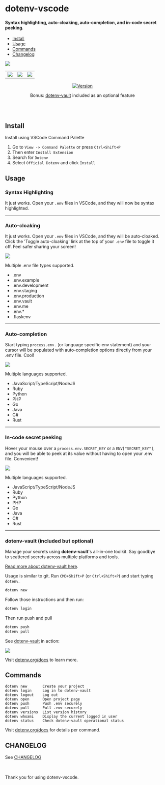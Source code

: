 # dotenv-vscode

#### Syntax highlighting, auto-cloaking, auto-completion, and in-code secret peeking.

* [Install](#install)
* [Usage](#usage)
* [Commands](#commands)
* [Changelog](#changelog)

<a href="https://marketplace.visualstudio.com/items?itemName=dotenv.dotenv-vscode">
<img src="https://res.cloudinary.com/dotenv-org/image/upload/v1679527751/dotenv-vscode_ilezvb.png"/>
</a>

<div align="center">
  <table>
    <tr>
      <td>
        <a href="https://res.cloudinary.com/dotenv-org/image/upload/v1679528507/dotenv-vscode-autocloaking_kpr0ly.png"><img src="https://res.cloudinary.com/dotenv-org/image/upload/v1679528507/dotenv-vscode-autocloaking_kpr0ly.png"/></a>
      </td>
      <td>
        <a href="https://res.cloudinary.com/dotenv-org/image/upload/v1679528507/dotenv-vscode-autocompletion_rqlanf.png"><img src="https://res.cloudinary.com/dotenv-org/image/upload/v1679528507/dotenv-vscode-autocompletion_rqlanf.png"/></a>
      </td>
      <td>
        <a href="https://res.cloudinary.com/dotenv-org/image/upload/v1679528506/dotenv-vscode-secretpeeking_byznii.png"><img src="https://res.cloudinary.com/dotenv-org/image/upload/v1679528506/dotenv-vscode-secretpeeking_byznii.png"/></a>
      </td>
    </tr>
  </table>

  <a href="https://github.com/dotenv-org/dotenv-vscode"><img src="https://img.shields.io/visual-studio-marketplace/v/dotenv.dotenv-vscode?label=VS%20Marketplace&logo=visual-studio-code" alt="Version"></a>

  <p>Bonus: <a href="https://dotenv.org?r=8" target="_blank">dotenv-vault</a> included as an optional feature</p>
  <br/>
  <br/>
</div>

## Install

Install using VSCode Command Palette

1. Go to `View -> Command Palette` or press `Ctrl+Shift+P`
2. Then enter `Install Extension`
3. Search for `Dotenv`
4. Select `Official Dotenv` and click `Install`

## Usage

### Syntax Highlighting

It just works. Open your `.env` files in VSCode, and they will now be syntax highlighted.

<hr/>

### Auto-cloaking

It just works. Open your `.env` files in VSCode, and they will be auto-cloaked. Click the 'Toggle auto-cloaking' link at the top of your `.env` file to toggle it off. Feel safer sharing your screen!

<img src="https://res.cloudinary.com/dotenv-org/image/upload/v1664140588/toggle_itemcq.gif">

Multiple .env file types supported.

* .env
* .env.example
* .env.development
* .env.staging
* .env.production
* .env.vault
* .env.me
* .env.*
* .flaskenv

<hr/>

### Auto-completion

Start typing `process.env.` (or language specific env statement) and your cursor will be populated with auto-completion options directly from your .env file. Cool!

<img src="https://res.cloudinary.com/dotenv-org/image/upload/v1664140944/autocomplete_snic6t.gif"/>

Multiple languages supported.

* JavaScript/TypeScript/NodeJS
* Ruby
* Python
* PHP
* Go
* Java
* C#
* Rust

<hr/>

### In-code secret peeking

Hover your mouse over a `process.env.SECRET_KEY` or a `ENV["SECRET_KEY"]`, and you will be able to peek at its value without having to open your .env file. Convenient!

<img src="https://res.cloudinary.com/dotenv-org/image/upload/v1664141169/secret-peeking_byzwex.gif"/>

Multiple languages supported.

* JavaScript/TypeScript/NodeJS
* Ruby
* Python
* PHP
* Go
* Java
* C#
* Rust

<hr/>

### dotenv-vault (included but optional)

Manage your secrets using <strong>dotenv-vault</strong>'s all-in-one toolkit. Say goodbye to scattered secrets across multiple platforms and tools.

<a href="https://dotenv.org?r=8" target="_blank">Read more about dotenv-vault here</a>. 

Usage is similar to git. Run `CMD+Shift+P` (or `Ctrl+Shift+P`) and start typing `dotenv`.

```bash
dotenv new
```

Follow those instructions and then run:

```bash
dotenv login
```

Then run push and pull

```bash
dotenv push
dotenv pull
```

See <a href="https://dotenv.org?r=8" target="_blank">dotenv-vault</a> in action:

<img src="https://raw.githubusercontent.com/dotenv-org/dotenv-vscode/master/overview.gif">

Visit [dotenv.org/docs](https://www.dotenv.org/docs/security/overview?r=8) to learn more.

## Commands

```
dotenv new       Create your project
dotenv login     Log in to dotenv-vault
dotenv logout    Log out
dotenv open      Open project page
dotenv push      Push .env securely
dotenv pull      Pull .env securely
dotenv versions  List version history
dotenv whoami    Display the current logged in user
dotenv status    Check dotenv-vault operational status
```

Visit [dotenv.org/docs](https://www.dotenv.org/docs/dotenv-vault?r=8) for details per command.

## CHANGELOG

See [CHANGELOG](CHANGELOG.md)

<br/>
<br/>
Thank you for using dotenv-vscode.
